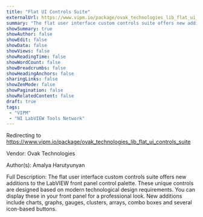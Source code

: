 ```yaml
---
title: "Flat UI Controls Suite"
externalUrl: https://www.vipm.io/package/ovak_technologies_lib_flat_ui_controls_suite
summary: "The flat user interface custom controls suite offers new additions to the LabVIEW front panel control palette."
showSummary: true
showAuthor: false
showEdit: false
showData: false
showViews: false
showReadingTime: false
showWordCount: false
showBreadcrumbs: false
showHeadingAnchors: false
sharingLinks: false
showZenMode: false
showPagination: false
showRelatedContent: false
draft: true
tags:
 - "VIPM"
 - "NI LabVIEW Tools Network"
---
```


Redirecting to https://www.vipm.io/package/ovak_technologies_lib_flat_ui_controls_suite

Vendor: Ovak Technologies

Author(s): Amalya Harutyunyan 
 
Full Description:
The flat user interface custom controls suite offers new additions to the LabVIEW front panel control palette. These unique controls are designed based on modern technological design requirements. You can display these in your front panel for a professional look. New additions include charts, graphs, gauges, clusters, arrays, combo boxes and several icon-based buttons.